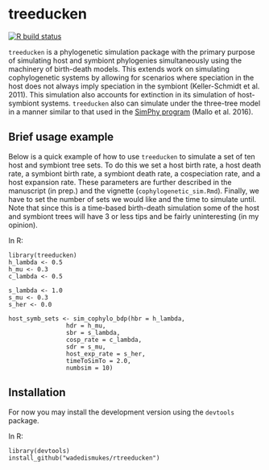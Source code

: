 # treeducken
<!-- badges: start -->
[![R build status](https://github.com/wadedismukes/rtreeducken/workflows/R-CMD-check/badge.svg)](https://github.com/wadedismukes/treeducken/actions)
<!-- badges: end -->
`treeducken` is a phylogenetic simulation package with the primary purpose of simulating host and symbiont phylogenies simultaneously
using the machinery of birth-death models. This extends work on simulating cophylogenetic systems by allowing for scenarios
where speciation in the host does not always imply speciation in the symbiont (Keller-Schmidt et al. 2011). 
This simulation also accounts for extinction in its simulation of host-symbiont systems. 
`treeducken` also can simulate under the three-tree model in a manner similar to that used in the [SimPhy program](https://github.com/adamallo/SimPhy) (Mallo et al. 2016).

## Brief usage example

Below is a quick example of how to use `treeducken` to simulate a set of ten
host and symbiont tree sets. To do this we set a host birth rate, a host death 
rate, a symbiont birth rate, a symbiont death rate, a cospeciation rate, and a 
host expansion rate. These parameters are further described in the manuscript 
(in prep.) and the vignette (`cophylogenetic_sim.Rmd`). Finally, we have to set 
the number of sets we would like and the time to simulate until. Note that since
this is a time-based birth-death simulation some of the host and symbiont trees
will have 3 or less tips and be fairly uninteresting (in my opinion). 

In R:
```
library(treeducken)
h_lambda <- 0.5
h_mu <- 0.3
c_lambda <- 0.5

s_lambda <- 1.0
s_mu <- 0.3
s_her <- 0.0

host_symb_sets <- sim_cophylo_bdp(hbr = h_lambda,
                hdr = h_mu,
                sbr = s_lambda,
                cosp_rate = c_lambda,
                sdr = s_mu,
                host_exp_rate = s_her,
                timeToSimTo = 2.0,
                numbsim = 10)
```


## Installation 

For now you may install the development version using the `devtools` package.

In R:
```
library(devtools)
install_github("wadedismukes/rtreeducken")
```
